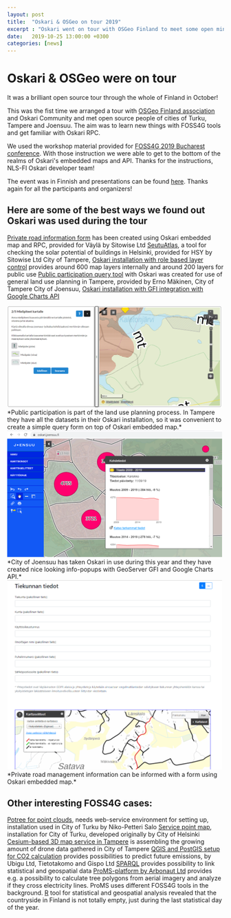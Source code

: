 ```yaml
---
layout: post
title:  "Oskari & OSGeo on tour 2019"
excerpt : "Oskari went on tour with OSGeo Finland to meet some open minded people around Finland"
date:   2019-10-25 13:00:00 +0300
categories: [news]
---
```


# Oskari & OSGeo were on tour

It was a brilliant open source tour through the whole of Finland in October!

This was the fist time we arranged a tour with [OSGeo Finland association](http://www.osgeo.fi/) and Oskari Community 
and met open source people of cities of Turku, Tampere and Joensuu. 
The aim was to learn new things with FOSS4G tools and get familiar with Oskari RPC.

We used the workshop material provided for [FOSS4G 2019 Bucharest conference](https://github.com/oskariorg/oskari-docs/tree/master/md/documentation/examples/FOSS4G_2019). 
With those instruction we were able to get to the bottom of the realms of Oskari's embedded maps and API. 
Thanks for the instructions, NLS-FI Oskari developer team!

The event was in Finnish and presentations can be found [here](https://drive.google.com/drive/u/0/folders/1bFShE-Pon6NexBL4ZhAkHxTF0iFM0Hb9). 
Thanks again for all the participants and organizers!

## Here are some of the best ways we found out Oskari was used during the tour

[Private road information form](https://julkinen.vayla.fi/yksityistie/) has been created using Oskari embedded map and RPC, provided for Väylä by Sitowise Ltd
[SeutuAtlas](http://www.seutuatlas.fi/index.jsp), a tool for checking the solar potential of buildings in Helsinki, provided for HSY by Sitowise Ltd
City of Tampere, [Oskari installation with role based layer control](https://kartat.tampere.fi/oskari/) provides around 600 map layers internally and around 200 layers for public use
[Public participation query tool](https://kartat.tampere.fi/palautedemo/) with Oskari was created for use of general land use planning in Tampere, provided by Erno Mäkinen, City of Tampere
City of Joensuu, [Oskari installation with GFI integration with Google Charts API](https://oskari.joensuu.fi/?zoomLevel=8&coord=646669.632895638_6942732.815604098&mapLayers=52+100+raster,115+100+Muutos:%202014%20-%20nykyhetki,120+100+V%C3%A4est%C3%B6n%20lukum%C3%A4%C3%A4r%C3%A4&uuid=8c4d8671-cd00-41eb-992a-0aa6f21c463c&noSavedState=true&showIntro=false)

<img src="/img/mapquery_oskari.png" width="500" class="img-responsive"/>
*Public participation is part of the land use planning process. In Tampere they have all the datasets in their Oskari installation, so it was convenient to create a simple query form on top of Oskari embedded map.*

<img src="/img/joensuu_gfi_example.png" width="500" class="img-responsive"/>
*City of Joensuu has taken Oskari in use during this year and they have created nice looking info-popups with GeoServer GFI and Google Charts API.*

<img src="/img/private_road.png" width="500" class="img-responsive"/>
*Private road management information can be informed with a form using Oskari embedded map.*

## Other interesting FOSS4G cases:

[Potree for point clouds](http://potree.org/), needs web-service environment for setting up, installation used in City of Turku by Niko-Petteri Salo
[Service point map](https://palvelukartta.turku.fi/), installation for City of Turku, developed originally by City of Helsinki
[Cesium-based 3D map service in Tampere](https://kartat.tampere.fi/cesium_web#) is assembling the growing amount of drone data gathered in City of Tampere
[QGIS and PostGIS setup for CO2 calculation](https://github.com/GispoCoding/assessclimateimpact)  provides possibilities to predict future emissions, by Ubigu Ltd, Tietotakomo and Gispo Ltd
[SPARQL](https://en.wikipedia.org/wiki/SPARQL) provides possibility to link statistical and geospatial data
[ProMS-platform by Arbonaut Ltd](https://www.arbonaut.com/en/products/proms) provides e.g. a possibility to calculate tree polygons from aerial imagery and analyze if they cross electricity lines. ProMS uses different FOSS4G tools in the background.
[R](https://www.r-project.org/) tool for statistical and geospatial analysis revealed that the countryside in Finland is not totally empty, just during the last statistical day of the year.





